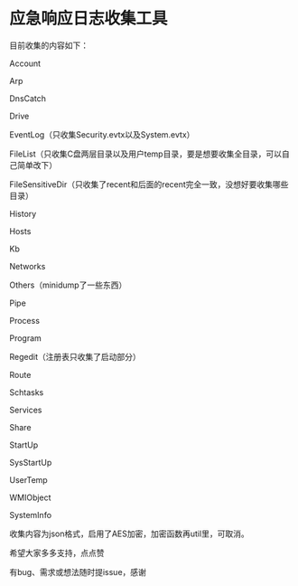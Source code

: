 # 应急响应日志收集工具

目前收集的内容如下：

Account

Arp

DnsCatch

Drive

EventLog（只收集Security.evtx以及System.evtx）

FileList（只收集C盘两层目录以及用户temp目录，要是想要收集全目录，可以自己简单改下）

FileSensitiveDir（只收集了recent和后面的recent完全一致，没想好要收集哪些目录）

History

Hosts

Kb

Networks

Others（minidump了一些东西）

Pipe

Process

Program

Regedit（注册表只收集了启动部分）

Route

Schtasks

Services

Share

StartUp

SysStartUp

UserTemp

WMIObject

SystemInfo

收集内容为json格式，启用了AES加密，加密函数再util里，可取消。

希望大家多多支持，点点赞

有bug、需求或想法随时提issue，感谢
